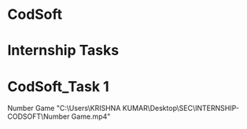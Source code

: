 # CodSoft
# Internship Tasks
# CodSoft_Task 1
Number Game
"C:\Users\KRISHNA KUMAR\Desktop\SEC\INTERNSHIP-CODSOFT\Number Game.mp4"
